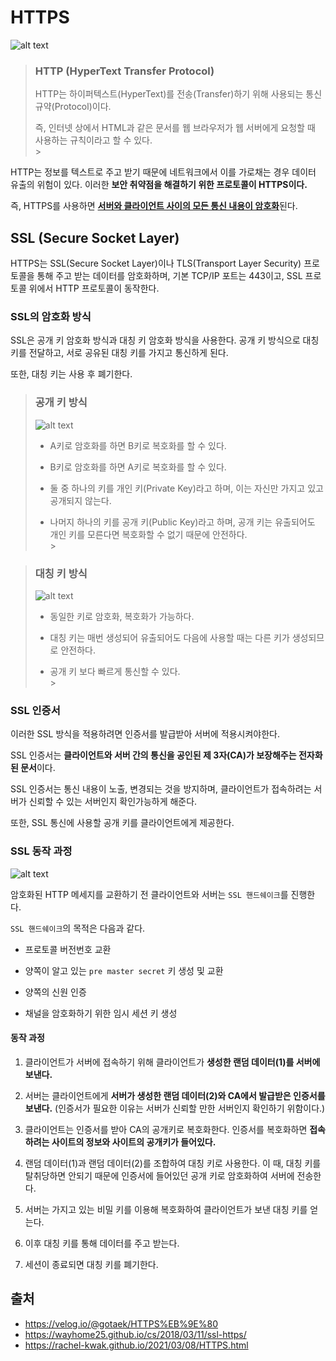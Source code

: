 # HTTPS

![alt text](https://i.imgur.com/4GHgl0T.png)

> ### HTTP (HyperText Transfer Protocol)
>
> HTTP는 하이퍼텍스트(HyperText)를 전송(Transfer)하기 위해 사용되는 통신 규약(Protocol)이다.
>
> 즉, 인터넷 상에서 HTML과 같은 문서를 웹 브라우저가 웹 서버에게 요청할 때 사용하는 규칙이라고 할 수 있다. <br/> > <br/>

HTTP는 정보를 텍스트로 주고 받기 때문에 네트워크에서 이를 가로채는 경우 데이터 유출의 위험이 있다. 이러한 **보안 취약점을 해결하기 위한 프로토콜이 HTTPS이다.**

즉, HTTPS를 사용하면 <u>**서버와 클라이언트 사이의 모든 통신 내용이 암호화**</u>된다.

## SSL (Secure Socket Layer)

HTTPS는 SSL(Secure Socket Layer)이나 TLS(Transport Layer Security) 프로토콜을 통해 주고 받는 데이터를 암호화하며, 기본 TCP/IP 포트는 443이고, SSL 프로토콜 위에서 HTTP 프로토콜이 동작한다.

### SSL의 암호화 방식

SSL은 공개 키 암호화 방식과 대칭 키 암호화 방식을 사용한다. 공개 키 방식으로 대칭 키를 전달하고, 서로 공유된 대칭 키를 가지고 통신하게 된다.

또한, 대칭 키는 사용 후 폐기한다.

> ### 공개 키 방식
>
> ![alt text](https://velog.velcdn.com/images%2Fcchloe2311%2Fpost%2F64ed8264-a9e1-40ea-bee2-e12366cf5293%2Fimage.png)
>
> - A키로 암호화를 하면 B키로 복호화를 할 수 있다.
>
> - B키로 암호화를 하면 A키로 복호화를 할 수 있다.
>
> - 둘 중 하나의 키를 개인 키(Private Key)라고 하며, 이는 자신만 가지고 있고 공개되지 않는다.
>
> - 나머지 하나의 키를 공개 키(Public Key)라고 하며, 공개 키는 유출되어도 개인 키를 모른다면 복호화할 수 없기 때문에 안전하다.
>   <br/> > <br/>

> ### 대칭 키 방식
>
> ![alt text](https://blog.kakaocdn.net/dn/dd4UHB/btraVqhyda9/Koiw2rKp2yVdJWiLBthiDk/img.png)
>
> - 동일한 키로 암호화, 복호화가 가능하다.
>
> - 대칭 키는 매번 생성되어 유출되어도 다음에 사용할 때는 다른 키가 생성되므로 안전하다.
>
> - 공개 키 보다 빠르게 통신할 수 있다.
>   <br/> > <br/>

### SSL 인증서

이러한 SSL 방식을 적용하려면 인증서를 발급받아 서버에 적용시켜야한다.

SSL 인증서는 **클라이언트와 서버 간의 통신을 공인된 제 3자(CA)가 보장해주는 전자화된 문서**이다.

SSL 인증서는 통신 내용이 노출, 변경되는 것을 방지하며, 클라이언트가 접속하려는 서버가 신뢰할 수 있는 서버인지 확인가능하게 해준다.

또한, SSL 통신에 사용할 공개 키를 클라이언트에게 제공한다.

### SSL 동작 과정

![alt text](https://i.imgur.com/YIfy1wK.png)

암호화된 HTTP 메세지를 교환하기 전 클라이언트와 서버는 `SSL 핸드쉐이크`를 진행한다.

`SSL 핸드쉐이크`의 목적은 다음과 같다.

- 프로토콜 버전번호 교환

- 양쪽이 알고 있는 `pre master secret` 키 생성 및 교환

- 양쪽의 신원 인증

- 채널을 암호화하기 위한 임시 세션 키 생성

#### 동작 과정

1. 클라이언트가 서버에 접속하기 위해 클라이언트가 **생성한 랜덤 데이터(1)를 서버에 보낸다.**

2. 서버는 클라이언트에게 **서버가 생성한 랜덤 데이터(2)와 CA에서 발급받은 인증서를 보낸다.** (인증서가 필요한 이유는 서버가 신뢰할 만한 서버인지 확인하기 위함이다.)

3. 클라이언트는 인증서를 받아 CA의 공개키로 복호화한다. 인증서를 복호화하면 **접속하려는 사이트의 정보와 사이트의 공개키가 들어있다.**

4. 랜덤 데이터(1)과 랜덤 데이터(2)를 조합하여 대칭 키로 사용한다. 이 때, 대칭 키를 탈취당하면 안되기 때문에 인증서에 들어있던 공개 키로 암호화하여 서버에 전송한다.

5. 서버는 가지고 있는 비밀 키를 이용해 복호화하여 클라이언트가 보낸 대칭 키를 얻는다.

6. 이후 대칭 키를 통해 데이터를 주고 받는다.

7. 세션이 종료되면 대칭 키를 폐기한다.

## 출처

- https://velog.io/@gotaek/HTTPS%EB%9E%80
- https://wayhome25.github.io/cs/2018/03/11/ssl-https/
- https://rachel-kwak.github.io/2021/03/08/HTTPS.html
